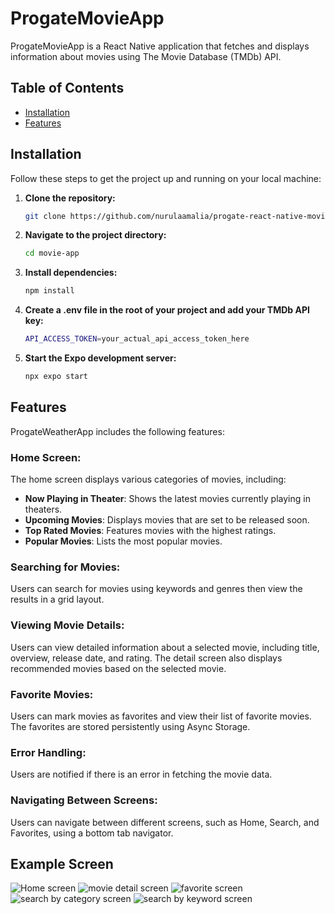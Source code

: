 # ProgateMovieApp

ProgateMovieApp is a React Native application that fetches and displays information about movies using The Movie Database (TMDb) API.

## Table of Contents

- [Installation](#installation)
- [Features](#features)

## Installation

Follow these steps to get the project up and running on your local machine:

1. **Clone the repository:**
   ```bash
   git clone https://github.com/nurulaamalia/progate-react-native-movie-app.git
2. **Navigate to the project directory:**
   ```bash
   cd movie-app
3. **Install dependencies:**
   ```bash
   npm install
4.  **Create a .env file in the root of your project and add your TMDb API key:**
    ```bash
    API_ACCESS_TOKEN=your_actual_api_access_token_here
5. **Start the Expo development server:**
   ```bash
   npx expo start
## Features

ProgateWeatherApp includes the following features:

### Home Screen:
The home screen displays various categories of movies, including:

- **Now Playing in Theater**: Shows the latest movies currently playing in theaters.
- **Upcoming Movies**: Displays movies that are set to be released soon.
- **Top Rated Movies**: Features movies with the highest ratings.
- **Popular Movies**: Lists the most popular movies.

### Searching for Movies:
Users can search for movies using keywords and genres then view the results in a grid layout.

### Viewing Movie Details:
Users can view detailed information about a selected movie, including title, overview, release date, and rating. The detail screen also displays recommended movies based on the selected movie.

### Favorite Movies:
Users can mark movies as favorites and view their list of favorite movies. The favorites are stored persistently using Async Storage.

### Error Handling:
Users are notified if there is an error in fetching the movie data.

### Navigating Between Screens:
Users can navigate between different screens, such as Home, Search, and Favorites, using a bottom tab navigator.

## Example Screen
![Home screen](./example-screen/home.PNG)
![movie detail screen](./example-screen/movie-detail.PNG)
![favorite screen](./example-screen/favorite.PNG)
![search by category screen](./example-screen/search-category.PNG)
![search by keyword screen](./example-screen/search-keyword.PNG)